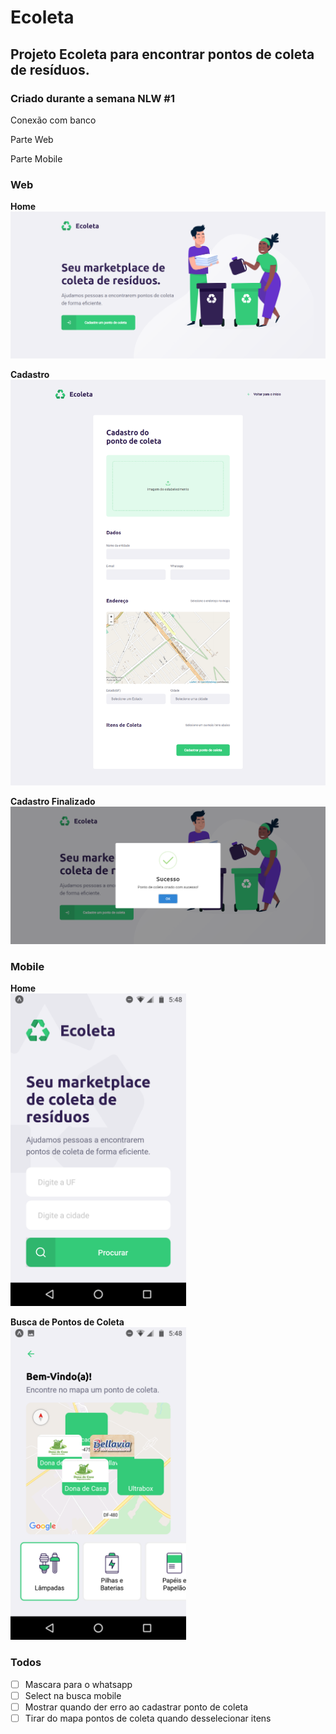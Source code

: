 # Ecoleta
## Projeto Ecoleta para encontrar pontos de coleta de resíduos.
### Criado durante a semana NLW #1

Conexão com banco

Parte Web

Parte Mobile

### **Web**

**Home**
![](ecoleta.PNG)

**Cadastro**
![](ecoleta%202.png)

**Cadastro Finalizado**
![](coleta%203.PNG)

### **Mobile**

**Home**<br/>
<img src="https://github.com/Oppadayo/ecoleta/blob/master/ecoleta%204.png" height="500">

**Busca de Pontos de Coleta**<br/>
<img src="https://github.com/Oppadayo/ecoleta/blob/master/ecoleta%205.png" height="500">

### Todos
- [ ] Mascara para o whatsapp
- [ ] Select na busca mobile
- [ ] Mostrar quando der erro ao cadastrar ponto de coleta
- [ ] Tirar do mapa pontos de coleta quando desselecionar itens 
